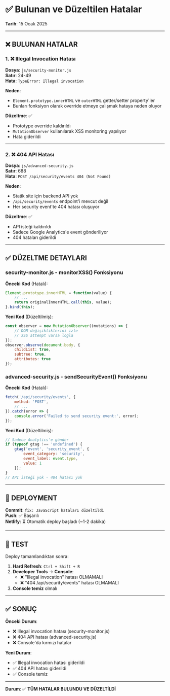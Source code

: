 # ✅ Bulunan ve Düzeltilen Hatalar
**Tarih**: 15 Ocak 2025

---

## ❌ BULUNAN HATALAR

### 1. ❌ Illegal Invocation Hatası
**Dosya**: `js/security-monitor.js`  
**Satır**: 24-49  
**Hata**: `TypeError: Illegal invocation`

**Neden**: 
- `Element.prototype.innerHTML` ve `outerHTML` getter/setter property'ler
- Bunları fonksiyon olarak override etmeye çalışmak hataya neden oluyor

**Düzeltme**: ✅
- Prototype override kaldırıldı
- `MutationObserver` kullanılarak XSS monitoring yapılıyor
- Hata giderildi

---

### 2. ❌ 404 API Hatası
**Dosya**: `js/advanced-security.js`  
**Satır**: 688  
**Hata**: `POST /api/security/events 404 (Not Found)`

**Neden**:
- Statik site için backend API yok
- `/api/security/events` endpoint'i mevcut değil
- Her security event'te 404 hatası oluşuyor

**Düzeltme**: ✅
- API isteği kaldırıldı
- Sadece Google Analytics'e event gönderiliyor
- 404 hataları giderildi

---

## ✅ DÜZELTME DETAYLARI

### security-monitor.js - monitorXSS() Fonksiyonu

**Önceki Kod** (Hatalı):
```javascript
Element.prototype.innerHTML = function(value) {
    // ...
    return originalInnerHTML.call(this, value);
}.bind(this);
```

**Yeni Kod** (Düzeltilmiş):
```javascript
const observer = new MutationObserver((mutations) => {
    // DOM değişikliklerini izle
    // XSS attempt varsa logla
});
observer.observe(document.body, {
    childList: true,
    subtree: true,
    attributes: true
});
```

### advanced-security.js - sendSecurityEvent() Fonksiyonu

**Önceki Kod** (Hatalı):
```javascript
fetch('/api/security/events', {
    method: 'POST',
    // ...
}).catch(error => {
    console.error('Failed to send security event:', error);
});
```

**Yeni Kod** (Düzeltilmiş):
```javascript
// Sadece Analytics'e gönder
if (typeof gtag !== 'undefined') {
    gtag('event', 'security_event', {
        event_category: 'security',
        event_label: event.type,
        value: 1
    });
}
// API isteği yok - 404 hatası yok
```

---

## 🚀 DEPLOYMENT

**Commit**: `fix: JavaScript hataları düzeltildi`  
**Push**: ✅ Başarılı  
**Netlify**: ⏳ Otomatik deploy başladı (~1-2 dakika)

---

## 🧪 TEST

Deploy tamamlandıktan sonra:

1. **Hard Refresh**: `Ctrl + Shift + R`
2. **Developer Tools** → **Console**:
   - ❌ "Illegal invocation" hatası OLMAMALI
   - ❌ "404 /api/security/events" hatası OLMAMALI
3. **Console temiz** olmalı

---

## ✅ SONUÇ

**Önceki Durum**:
- ❌ Illegal invocation hatası (security-monitor.js)
- ❌ 404 API hatası (advanced-security.js)
- ❌ Console'da kırmızı hatalar

**Yeni Durum**:
- ✅ Illegal invocation hatası giderildi
- ✅ 404 API hatası giderildi
- ✅ Console temiz

---

**Durum**: ✅ **TÜM HATALAR BULUNDU VE DÜZELTİLDİ**


